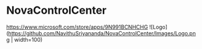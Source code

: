 # NovaControlCenter
https://www.microsoft.com/store/apps/9N991BCNHCHG
 ![Logo](https://github.com/NavithuSriyananda/NovaControlCenter/Images/Logo.png | width=100)
